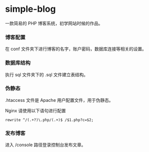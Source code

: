 # simple-blog
一款简易的 PHP 博客系统，初学网站时候的作品。

### 博客配置

在 conf 文件夹下进行博客的名字，账户密码，数据库连接等相关的设置。

### 数据库结构

执行 sql 文件夹下的 .sql 文件建立表结构。

### 伪静态

.htaccess 文件是 Apache 用户配置文件，用于伪静态。

Nginx 请使用以下语句进行配置

```
rewrite ^/(.+?)\.php/(.+)$ /$1.php?c=$2;
```

### 发布博客

进入 /console 路径登录控制台发布文章。

